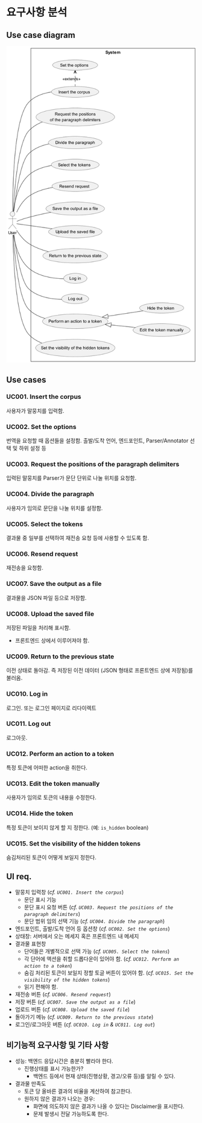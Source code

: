 # 요구사항 분석

## Use case diagram
<img src="images/usecase.png" alt="usecase.png" width="768"><br>

## Use cases
### UC001. Insert the corpus
사용자가 말뭉치를 입력함.

### UC002. Set the options
번역을 요청할 때 옵션들을 설정함. 출발/도착 언어, 엔드포인트, Parser/Annotator 선택 및 하위 설정 등

### UC003. Request the positions of the paragraph delimiters
입력된 말뭉치를 Parser가 문단 단위로 나눌 위치를 요청함.

### UC004. Divide the paragraph
사용자가 임의로 문단을 나눌 위치를 설정함.

### UC005. Select the tokens
결과물 중 일부를 선택하여 재전송 요청 등에 사용할 수 있도록 함.

### UC006. Resend request
재전송을 요청함.

### UC007. Save the output as a file
결과물을 JSON 파일 등으로 저장함.

### UC008. Upload the saved file
저장된 파일을 처리해 표시함.
- 프론트엔드 상에서 이루어져야 함.

### UC009. Return to the previous state
이전 상태로 돌아감. 즉 저장된 이전 데이터 (JSON 형태로 프론트엔드 상에 저장됨)를 불러옴.

### UC010. Log in
로그인. 또는 로그인 페이지로 리다이렉트

### UC011. Log out
로그아웃.

### UC012. Perform an action to a token
특정 토큰에 어떠한 action을 취한다.

### UC013. Edit the token manually
사용자가 임의로 토큰의 내용을 수정한다.

### UC014. Hide the token
특정 토큰이 보이지 않게 할 지 정한다. (예: `is_hidden` boolean)

### UC015. Set the visibility of the hidden tokens
숨김처리된 토큰이 어떻게 보일지 정한다.

## UI req.
- 말뭉치 입력창 (*cf. `UC001. Insert the corpus`*)
  - 문단 표시 기능
  - 문단 표시 요청 버튼 (*cf. `UC003. Request the positions of the paragraph delimiters`*)
  - 문단 범위 임의 선택 기능 (*cf. `UC004. Divide the paragraph`*)
- 엔드포인트, 출발/도착 언어 등 옵션창 (*cf. `UC002. Set the options`*)
- 상태창: 서버에서 오는 메세지 혹은 프론트엔드 내 메세지
- 결과물 표현창
  - 단어들은 개별적으로 선택 가능 (*cf. `UC005. Select the tokens`*)
  - 각 단어에 액션을 취할 드롭다운이 있어야 함. (*cf. `UC012. Perform an action to a token`*)
  - 숨김 처리된 토큰이 보일지 정할 토글 버튼이 있어야 함. (*cf. `UC015. Set the visibility of the hidden tokens`*)
  - 읽기 편해야 함.
- 재전송 버튼 (*cf. `UC006. Resend request`*)
- 저장 버튼 (*cf. `UC007. Save the output as a file`*)
- 업로드 버튼 (*cf. `UC008. Upload the saved file`*)
- 돌아가기 메뉴 (*cf. `UC009. Return to the previous state`*)
- 로그인/로그아웃 버튼 (*cf. `UC010. Log in` & `UC011. Log out`*)

## 비기능적 요구사항 및 기타 사항
- 성능: 백엔드 응답시간은 충분히 빨라야 한다.
  - 진행상태를 표시 가능한가?
    - 백엔드 등에서 현재 상태(진행상황, 경고/오류 등)를 알릴 수 있다.
- 결과물 만족도
  - 토큰 당 올바른 결과의 비율을 계산하여 참고한다.
  - 원하지 않은 결과가 나오는 경우:
    - 화면에 의도하지 않은 결과가 나올 수 있다는 Disclaimer을 표시한다.
	- 문제 발생시 전달 가능하도록 한다.